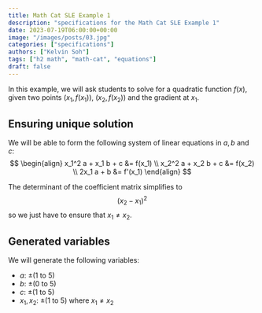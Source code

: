 ```yaml
---
title: Math Cat SLE Example 1
description: "specifications for the Math Cat SLE Example 1"
date: 2023-07-19T06:00:00+00:00
image: "/images/posts/03.jpg"
categories: ["specifications"]
authors: ["Kelvin Soh"]
tags: ["h2 math", "math-cat", "equations"]
draft: false
---
```


In this example, we will ask students to solve for a quadratic function $f(x)$, given two points
$(x_1, f(x_1))$, $(x_2, f(x_2))$ and the gradient at $x_1$.

## Ensuring unique solution

We will be able to form the following system of linear equations in $a,b$ and $c$:
$$
\begin{align}
x_1^2 a + x_1 b + c &= f(x_1) \\
x_2^2 a + x_2 b + c &= f(x_2) \\
2x_1 a + b &= f'(x_1)
\end{align}
$$

The determinant of the coefficient matrix simplifies to
$$
(x_2 - x_1)^2
$$
so we just have to ensure that $x_1 \neq x_2$.

## Generated variables

We will generate the following variables:

- $a$: $\pm (1 \text{ to } 5)$
- $b$: $\pm (0 \text{ to } 5)$
- $c$: $\pm (1 \text{ to } 5)$
- $x_1, x_2$: $\pm (1 \text{ to } 5)$ where $x_1 \neq x_2$
